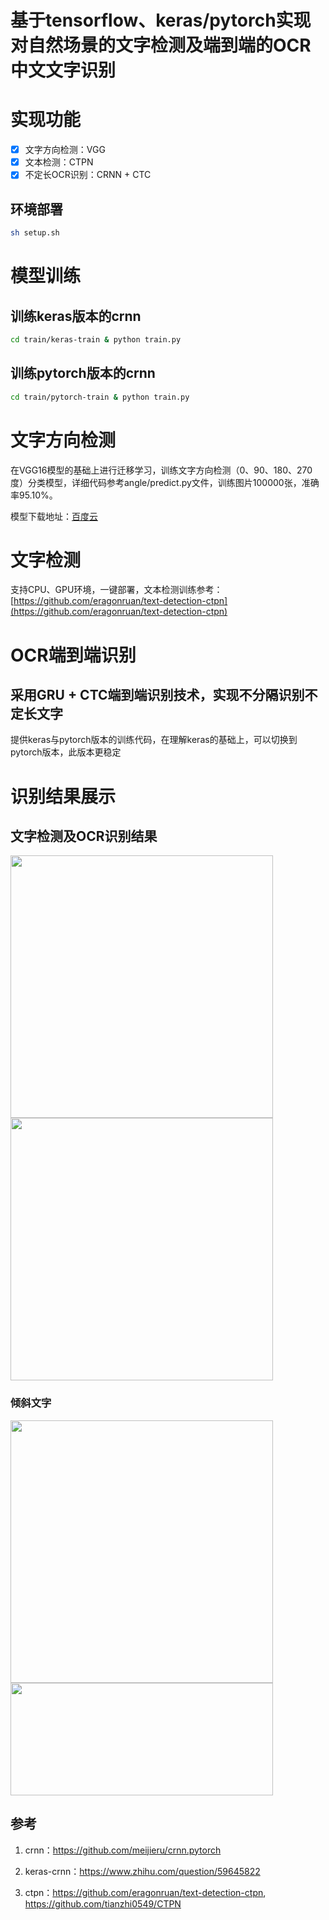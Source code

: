 # 基于tensorflow、keras/pytorch实现对自然场景的文字检测及端到端的OCR中文文字识别

# 实现功能

- [x] 文字方向检测：VGG
- [x] 文本检测：CTPN
- [x] 不定长OCR识别：CRNN + CTC

## 环境部署
``` Bash
sh setup.sh
```

# 模型训练

## 训练keras版本的crnn   

``` Bash
cd train/keras-train & python train.py
```

## 训练pytorch版本的crnn   

``` Bash
cd train/pytorch-train & python train.py
```

# 文字方向检测
在VGG16模型的基础上进行迁移学习，训练文字方向检测（0、90、180、270度）分类模型，详细代码参考angle/predict.py文件，训练图片100000张，准确率95.10%。

模型下载地址：[百度云](https://pan.baidu.com/s/1nwEyxDZ)

# 文字检测
支持CPU、GPU环境，一键部署，文本检测训练参考：[https://github.com/eragonruan/text-detection-ctpn](https://github.com/eragonruan/text-detection-ctpn)

# OCR端到端识别
## 采用GRU + CTC端到端识别技术，实现不分隔识别不定长文字
提供keras与pytorch版本的训练代码，在理解keras的基础上，可以切换到pytorch版本，此版本更稳定   

# 识别结果展示
## 文字检测及OCR识别结果
<div>
<img width="420" height="420" src="https://github.com/YCG09/chinese-ocr/blob/master/img/tmp.jpg"/>
<img width="420" height="420" src="https://github.com/YCG09/chinese-ocr/blob/master/img/tmp.png"/>
</div>

### 倾斜文字 

<div>
<img width="420" height="420" src="https://github.com/YCG09/chinese-ocr/blob/master/img/tmp1.jpg"/>
<img width="420" height="180" src="https://github.com/YCG09/chinese-ocr/blob/master/img/tmp1.png"/>
</div>

## 参考

1. crnn：https://github.com/meijieru/crnn.pytorch

2. keras-crnn：https://www.zhihu.com/question/59645822 

3. ctpn：https://github.com/eragonruan/text-detection-ctpn, https://github.com/tianzhi0549/CTPN 


